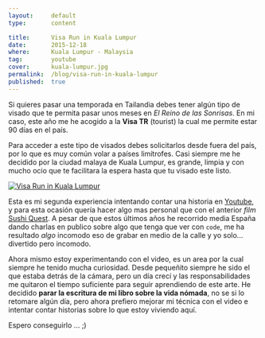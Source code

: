 ```yaml
---
layout:     default
type:       content

title:      Visa Run in Kuala Lumpur
date:       2015-12-18
where:      Kuala Lumpur - Malaysia
tag:        youtube
cover:      kuala-lumpur.jpg
permalink:  /blog/visa-run-in-kuala-lumpur
published:  true
---
```


Si quieres pasar una temporada en Tailandia debes tener algún tipo de visado que te permita pasar unos meses en *El Reino de las Sonrisas*. En mi caso, este año me he acogido a la **Visa TR** (tourist) la cual me permite estar 90 días en el país.

Para acceder a este tipo de visados debes solicitarlos desde fuera del país, por lo que es muy común volar a países limítrofes. Casi siempre me he decidido por la ciudad malaya de Kuala Lumpur, es grande, limpia y con mucho ocio que te facilitara la espera hasta que tu visado este listo.

[![Visa Run in Kuala Lumpur](/assets/images/posts/youtube-visa-run.jpg)](https://www.youtube.com/watch?v=2omNzuccSMs)

Esta es mi segunda experiencia intentando contar una historia en [Youtube](https://www.youtube.com/channel/UC_9KPhtBAnvT2yxF-GChKnQ), y para esta ocasión quería hacer algo mas personal que con el anterior *film* [Sushi Quest](https://www.youtube.com/watch?v=2omNzuccSMs). A pesar de que estos últimos años he recorrido media España dando charlas en publico sobre algo que tenga que ver con `code`, me ha resultado *algo* incomodo eso de grabar en medio de la calle y yo solo... divertido pero incomodo.

Ahora mismo estoy experimentando con el video, es un area por la cual siempre he tenido mucha curiosidad. Desde pequeñito siempre he sido el que estaba detrás de la cámara, pero un día crecí y las responsabilidades me quitaron el tiempo suficiente para seguir aprendiendo de este arte. He decidido **parar la escritura de mi libro sobre la vida nómada**, no se si lo retomare algún día, pero ahora prefiero mejorar mi técnica con el video e intentar contar historias sobre lo que estoy viviendo aquí.

Espero conseguirlo ... ;)

